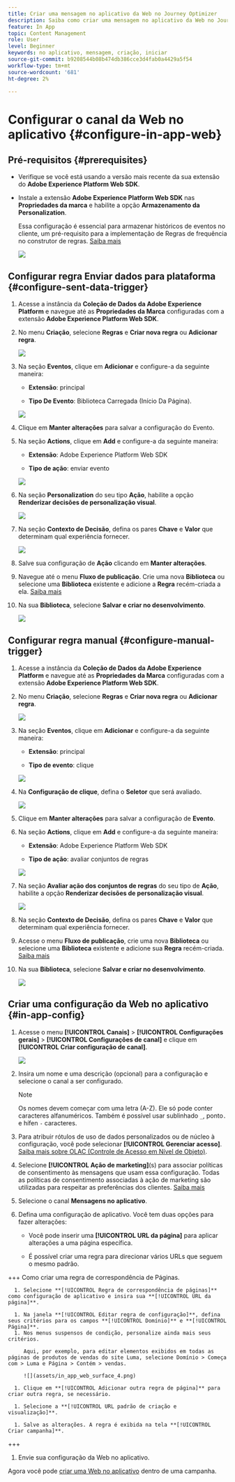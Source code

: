 ```yaml
---
title: Criar uma mensagem no aplicativo da Web no Journey Optimizer
description: Saiba como criar uma mensagem no aplicativo da Web no Journey Optimizer
feature: In App
topic: Content Management
role: User
level: Beginner
keywords: no aplicativo, mensagem, criação, iniciar
source-git-commit: b9208544b08b474db386cce3d4fab0a4429a5f54
workflow-type: tm+mt
source-wordcount: '681'
ht-degree: 2%

---
```



# Configurar o canal da Web no aplicativo {#configure-in-app-web}

## Pré-requisitos {#prerequisites}

* Verifique se você está usando a versão mais recente da sua extensão do **Adobe Experience Platform Web SDK**.

* Instale a extensão **Adobe Experience Platform Web SDK** nas **Propriedades da marca** e habilite a opção **Armazenamento da Personalization**.

  Essa configuração é essencial para armazenar históricos de eventos no cliente, um pré-requisito para a implementação de Regras de frequência no construtor de regras. [Saiba mais](https://experienceleague.adobe.com/docs/experience-platform/tags/extensions/client/web-sdk/web-sdk-extension-configuration.html?lang=en)

  ![](assets/configure_web_inapp_1.png)

## Configurar regra Enviar dados para plataforma {#configure-sent-data-trigger}

1. Acesse a instância da **Coleção de Dados da Adobe Experience Platform** e navegue até as **Propriedades da Marca** configuradas com a extensão **Adobe Experience Platform Web SDK**.

1. No menu **Criação**, selecione **Regras** e **Criar nova regra** ou **Adicionar regra**.

   ![](assets/configure_web_inapp_2.png)

1. Na seção **Eventos**, clique em **Adicionar** e configure-a da seguinte maneira:

   * **Extensão**: principal

   * **Tipo De Evento**: Biblioteca Carregada (Início Da Página).

   ![](assets/configure_web_inapp_3.png)

1. Clique em **Manter alterações** para salvar a configuração do Evento.

1. Na seção **Actions**, clique em **Add** e configure-a da seguinte maneira:

   * **Extensão**: Adobe Experience Platform Web SDK

   * **Tipo de ação**: enviar evento

   ![](assets/configure_web_inapp_4.png)

1. Na seção **Personalization** do seu tipo **Ação**, habilite a opção **Renderizar decisões de personalização visual**.

   ![](assets/configure_web_inapp_5.png)

1. Na seção **Contexto de Decisão**, defina os pares **Chave** e **Valor** que determinam qual experiência fornecer.

   ![](assets/configure_web_inapp_6.png)

1. Salve sua configuração de **Ação** clicando em **Manter alterações**.

1. Navegue até o menu **Fluxo de publicação**. Crie uma nova **Biblioteca** ou selecione uma **Biblioteca** existente e adicione a **Regra** recém-criada a ela. [Saiba mais](https://experienceleague.adobe.com/docs/experience-platform/tags/publish/libraries.html?lang=en#create-a-library)

1. Na sua **Biblioteca**, selecione **Salvar e criar no desenvolvimento**.

   ![](assets/configure_web_inapp_7.png)

## Configurar regra manual {#configure-manual-trigger}

1. Acesse a instância da **Coleção de Dados da Adobe Experience Platform** e navegue até as **Propriedades da Marca** configuradas com a extensão **Adobe Experience Platform Web SDK**.

1. No menu **Criação**, selecione **Regras** e **Criar nova regra** ou **Adicionar regra**.

   ![](assets/configure_web_inapp_8.png)

1. Na seção **Eventos**, clique em **Adicionar** e configure-a da seguinte maneira:

   * **Extensão**: principal

   * **Tipo de evento**: clique

   ![](assets/configure_web_inapp_9.png)

1. Na **Configuração de clique**, defina o **Seletor** que será avaliado.

   ![](assets/configure_web_inapp_10.png)

1. Clique em **Manter alterações** para salvar a configuração de **Evento**.

1. Na seção **Actions**, clique em **Add** e configure-a da seguinte maneira:

   * **Extensão**: Adobe Experience Platform Web SDK

   * **Tipo de ação**: avaliar conjuntos de regras

   ![](assets/configure_web_inapp_11.png)

1. Na seção **Avaliar ação dos conjuntos de regras** do seu tipo de **Ação**, habilite a opção **Renderizar decisões de personalização visual**.

   ![](assets/configure_web_inapp_13.png)

1. Na seção **Contexto de Decisão**, defina os pares **Chave** e **Valor** que determinam qual experiência fornecer.

1. Acesse o menu **Fluxo de publicação**, crie uma nova **Biblioteca** ou selecione uma **Biblioteca** existente e adicione sua **Regra** recém-criada. [Saiba mais](https://experienceleague.adobe.com/docs/experience-platform/tags/publish/libraries.html?lang=en#create-a-library)

1. Na sua **Biblioteca**, selecione **Salvar e criar no desenvolvimento**.

   ![](assets/configure_web_inapp_14.png)

## Criar uma configuração da Web no aplicativo {#in-app-config}

1. Acesse o menu **[!UICONTROL Canais]** > **[!UICONTROL Configurações gerais]** > **[!UICONTROL Configurações de canal]** e clique em **[!UICONTROL Criar configuração de canal]**.

   ![](assets/in-app-web-config-1.png)

1. Insira um nome e uma descrição (opcional) para a configuração e selecione o canal a ser configurado.

   >[!NOTE]
   >
   > Os nomes devem começar com uma letra (A-Z). Ele só pode conter caracteres alfanuméricos. Também é possível usar sublinhado `_`, ponto`.` e hífen `-` caracteres.

1. Para atribuir rótulos de uso de dados personalizados ou de núcleo à configuração, você pode selecionar **[!UICONTROL Gerenciar acesso]**. [Saiba mais sobre OLAC (Controle de Acesso em Nível de Objeto)](../administration/object-based-access.md).

1. Selecione **[!UICONTROL Ação de marketing]**(s) para associar políticas de consentimento às mensagens que usam essa configuração. Todas as políticas de consentimento associadas à ação de marketing são utilizadas para respeitar as preferências dos clientes. [Saiba mais](../action/consent.md#surface-marketing-actions)

1. Selecione o canal **Mensagens no aplicativo**.

1. Defina uma configuração de aplicativo. Você tem duas opções para fazer alterações:

   * Você pode inserir uma **[!UICONTROL URL da página]** para aplicar alterações a uma página específica.

   * É possível criar uma regra para direcionar vários URLs que seguem o mesmo padrão.

+++ Como criar uma regra de correspondência de Páginas.

      1. Selecione **[!UICONTROL Regra de correspondência de páginas]** como configuração de aplicativo e insira sua **[!UICONTROL URL da página]**.

      1. Na janela **[!UICONTROL Editar regra de configuração]**, defina seus critérios para os campos **[!UICONTROL Domínio]** e **[!UICONTROL Página]**.
      1. Nos menus suspensos de condição, personalize ainda mais seus critérios.

         Aqui, por exemplo, para editar elementos exibidos em todas as páginas de produtos de vendas do site Luma, selecione Domínio > Começa com > Luma e Página > Contém > vendas.

         ![](assets/in_app_web_surface_4.png)

      1. Clique em **[!UICONTROL Adicionar outra regra de página]** para criar outra regra, se necessário.

      1. Selecione a **[!UICONTROL URL padrão de criação e visualização]**.

      1. Salve as alterações. A regra é exibida na tela **[!UICONTROL Criar campanha]**.

+++

1. Envie sua configuração da Web no aplicativo.

Agora você pode [criar uma Web no aplicativo](../in-app/create-in-app-web.md) dentro de uma campanha.

